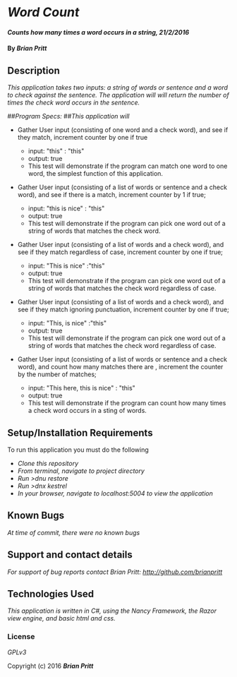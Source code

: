 # _Word Count_

#### _Counts how many times a word occurs in a string, 21/2/2016_

#### By _**Brian Pritt**_

## Description

_This application takes two inputs: a string of words or sentence and a word to check against the sentence.  The application will will return the number of times the check word occurs in the sentence._

##_Program Specs:_
##_This application will_
*  Gather User input (consisting of one word and a check word), and see if they match, increment counter by one if true
    * input: "this" : "this"
    * output: true
    * This test will demonstrate if the program can match one word to one word, the simplest function of this application.

*  Gather User input (consisting of a list of words or sentence and a check word), and see if there is a match, increment counter by 1 if true;
    * input: "this is nice" : "this"
    * output: true
    * This test will demonstrate if the program can pick one word out of a string of words that matches the check word.
*  Gather User input (consisting of a list of words and a check word), and see if they match regardless of case, increment counter by one if true;
      * input: "This is nice" :"this"
      * output: true
      * This test will demonstrate if the program can pick one word out of a string of words that matches the check word regardless of case.
*  Gather User input (consisting of a list of words and a check word), and see if they match ignoring punctuation, increment counter by one if true;
      *  input: "This, is nice" :"this"
      *  output: true
      *  This test will demonstrate if the program can pick one word out of a string of words that matches the check word regardless of case.
* Gather User input (consisting of a list of words or sentence and a check word), and count how many matches there are , increment the counter by the number of matches;
    * input: "This here, this is nice" : "this"
    * output: true
    * This test will demonstrate if the program can count how many times a check word occurs in a sting of words.



## Setup/Installation Requirements

To run this application you must do the following
* _Clone this repository_
* _From terminal, navigate to project directory_
* _Run >dnu restore_
* _Run >dnx kestrel_
* _In your browser, navigate to localhost:5004 to view the application_


## Known Bugs

_At time of commit, there were no known bugs_

## Support and contact details

_For support of bug reports contact
Brian Pritt:_
_http://github.com/brianpritt_

## Technologies Used

_This application is written in C#, using the Nancy Framework, the Razor view engine, and basic html and css._

### License

*GPLv3*

Copyright (c) 2016 **_Brian Pritt_**
